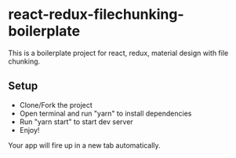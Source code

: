 # react-redux-filechunking-boilerplate
This is a boilerplate project for react, redux, material design with file chunking.

## Setup
- Clone/Fork the project
- Open terminal and run "yarn" to install dependencies
- Run "yarn start" to start dev server
- Enjoy!

Your app will fire up in a new tab automatically.
